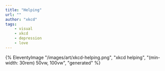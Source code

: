 ```yaml
---
title: "Helping"
url: ""
author: "xkcd"
tags:
    - visual
    - xkcd
    - depression
    - love
---
```

{% EleventyImage "/images/art/xkcd-helping.png", "xkcd helping", "(min-width: 30rem) 50vw, 100vw", "generated" %}
